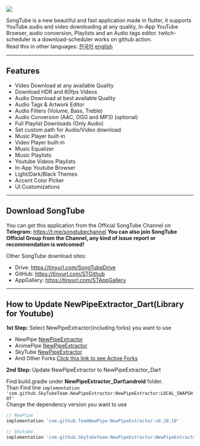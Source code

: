 ![](https://i.imgur.com/Y80SpfK.jpg)

SongTube is a new beautiful and fast application made in flutter, it supports YouTube audio and video downloading at any quality, In-App YouTube Browser, audio conversion, Playlists and an Audio tags editor.
twitch-scheduler is a download-scheduler works on github action.  
Read this in other languages: [한국어](README.ko.md) [english](README.md)

---

## Features

+ Video Download at any available Quality
+ Download HDR and 60fps Videos
+ Audio Download at best available Quality
+ Audio Tags & Artwork Editor
+ Audio Filters (Volume, Bass, Treble)
+ Audio Conversion (AAC, OGG and MP3) (optional)
+ Full Playlist Downloads (Only Audio)
+ Set custom path for Audio/Video download
+ Music Player built-in
+ Video Player built-in
+ Music Equalizer
+ Music Playlists
+ Youtube Videos Playlists
+ In-App Youtube Browser
+ Light/Dark/Black Themes
+ Accent Color Picker
+ UI Customizations

---

## Download SongTube

You can get this application from the Official SongTube Channel on **Telegram:** https://t.me/songtubechannel **You can also join SongTube Official Group from the Channel, any kind of issue report or recommendation is welcomed!**

Other SongTube download sites:

+ Drive: https://tinyurl.com/SongTubeDrive
+ GitHub: https://tinyurl.com/STGithub
+ AppGallery: https://tinyurl.com/STAppGallery

---

## How to Update NewPipeExtractor_Dart(Library for Youtube)

**1st Step:** Select NewPipeExtractor(including forks) you want to use

- NewPipe [NewPipeExtractor](https://github.com/TeamNewPipe/NewPipeExtractor)
- AnimePipe [NewPipeExtractor](https://github.com/InfinityLoop1309/NewPipeExtractor)
- SkyTube [NewPipeExtractor](https://github.com/SkyTubeTeam/NewPipeExtractor)
- And Other Forks [Click this link to see Active Forks](https://techgaun.github.io/active-forks/index.html#TeamNewPipe/NewPipeExtractor)

**2nd Step:** Update NewPipeExtractor to NewPipeExtractor_Dart

Find build.gradle under **NewPipeExtractor_Dart\android** folder.  
Than Find line ``implementation 'com.github.SkyTubeTeam.NewPipeExtractor:NewPipeExtractor:LOCAL_SNAPSHOT'``  
Change the dependency version you want to use  
```gradle
// NewPipe
implementation 'com.github.TeamNewPipe:NewPipeExtractor:v0.20.10'

// Skytube
implementation 'com.github.SkyTubeTeam.NewPipeExtractor:NewPipeExtractor:skytube-2022-11-04'
```